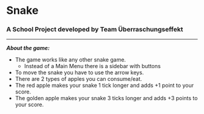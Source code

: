 # Snake

### A School Project developed by Team Überraschungseffekt

----------------

***About the game:***

- The game works like any other snake game. 
  - Instead of a Main Menu there is a sidebar with buttons
- To move the snake you have to use the arrow keys.
- There are 2 types of apples you can consume/eat.
- The red apple makes your snake 1 tick longer and adds +1 point to your score.
- The golden apple makes your snake 3 ticks longer and adds +3 points to your score.
